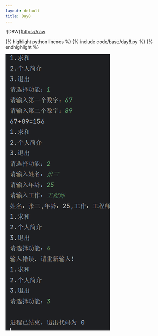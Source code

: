 ```yaml
---
layout: default
title: Day8
---
```


![D8W]([https://raw](https://raw.githubusercontent.com/102300671/image/refs/heads/main/pydevbase/D8W.png)

{% highlight python linenos %}
{% include code/base/day8.py %}
{% endhighlight %}

![运行结果](https://raw.githubusercontent.com/102300671/image/refs/heads/main/pydevbase/D8A.png)

